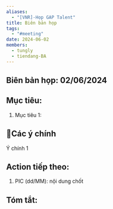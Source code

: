 ```yaml
---
aliases:
  - "[VNR]-Họp GAP Talent"
title: Biên bản họp
tags:
  - "#meeting"
date: 2024-06-02
members:
  - tungly
  - tiendang-BA
---
```


## Biên bản họp: 02/06/2024

## Mục tiêu:
1. Mục tiêu 1:

## 📝Các ý chính
Ý chính 1

## Action tiếp theo:
 1. PIC (dd/MM): nội dung chốt



## Tóm tắt:




 

